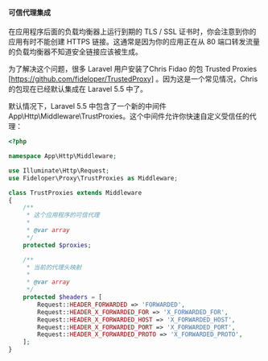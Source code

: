 #### 可信代理集成

在应用程序后面的负载均衡器上运行到期的 TLS / SSL 证书时，你会注意到你的应用有时不能创建 HTTPS 链接。这通常是因为你的应用正在从 80 端口转发流量的负载均衡器不知道安全链接应该被生成。

为了解决这个问题，很多 Laravel 用户安装了Chris Fidao 的包 Trusted Proxies [https://github.com/fideloper/TrustedProxy] 。因为这是一个常见情况，Chris 的包现在已经默认集成在 Laravel 5.5 中了。

默认情况下，Laravel 5.5 中包含了一个新的中间件 App\Http\Middleware\TrustProxies。这个中间件允许你快速自定义受信任的代理：

```php
<?php

namespace App\Http\Middleware;

use Illuminate\Http\Request;
use Fideloper\Proxy\TrustProxies as Middleware;

class TrustProxies extends Middleware
{
    /**
     * 这个应用程序的可信代理
     *
     * @var array
     */
    protected $proxies;

    /**
     * 当前的代理头映射
     *
     * @var array
     */
    protected $headers = [
        Request::HEADER_FORWARDED => 'FORWARDED',
        Request::HEADER_X_FORWARDED_FOR => 'X_FORWARDED_FOR',
        Request::HEADER_X_FORWARDED_HOST => 'X_FORWARDED_HOST',
        Request::HEADER_X_FORWARDED_PORT => 'X_FORWARDED_PORT',
        Request::HEADER_X_FORWARDED_PROTO => 'X_FORWARDED_PROTO',
    ];
}
```

